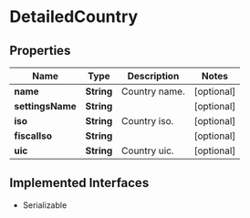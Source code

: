 

# DetailedCountry


## Properties

Name | Type | Description | Notes
------------ | ------------- | ------------- | -------------
**name** | **String** | Country name. |  [optional]
**settingsName** | **String** |  |  [optional]
**iso** | **String** | Country iso. |  [optional]
**fiscalIso** | **String** |  |  [optional]
**uic** | **String** | Country uic. |  [optional]


## Implemented Interfaces

* Serializable



